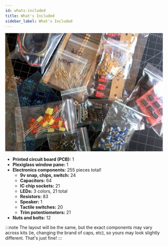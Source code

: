```yaml
---
id: whats-included
title: What's Included
sidebar_label: What's Included
---
```


[![The POLY555 DIY Kit](/img/kit.jpg)](/img/kit.jpg)

- **Printed circuit board (PCB):** 1
- **Plexiglass window pane:** 1
- **Electronics components:** 255 pieces total!
  - **9v snap, chips, switch:** 24
  - **Capacitors:** 64
  - **IC chip sockets:** 21
  - **LEDs:** 3 colors, 21 total
  - **Resistors:** 83
  - **Speaker:** 1
  - **Tactile switches:** 20
  - **Trim potentiometers:** 21
- **Nuts and bolts:** 12

:::note
The layout will be the same, but the exact components may vary across kits (ie, changing the brand of caps, etc), so yours may look slightly different. That's just fine!
:::
